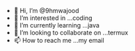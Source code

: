 - 👋 Hi, I’m @9hmwajood
- 👀 I’m interested in ...coding
- 🌱 I’m currently learning ...java
- 💞️ I’m looking to collaborate on ...termux
- 📫 How to reach me ...my email

<!---
9hmwajood/9hmwajood is a ✨ special ✨ repository because its `README.md` (this file) appears on your GitHub profile.
You can click the Preview link to take a look at your changes.
--->
